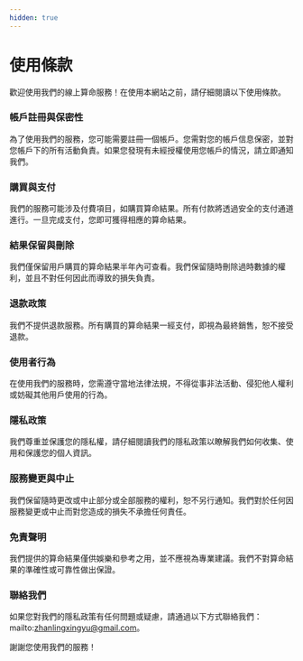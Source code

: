 ```yaml
---
hidden: true
---
```


# 使用條款

歡迎使用我們的線上算命服務！在使用本網站之前，請仔細閱讀以下使用條款。

### 帳戶註冊與保密性

為了使用我們的服務，您可能需要註冊一個帳戶。您需對您的帳戶信息保密，並對您帳戶下的所有活動負責。如果您發現有未經授權使用您帳戶的情況，請立即通知我們。

### 購買與支付

我們的服務可能涉及付費項目，如購買算命結果。所有付款將透過安全的支付通道進行。一旦完成支付，您即可獲得相應的算命結果。

### 結果保留與刪除

我們僅保留用戶購買的算命結果半年內可查看。我們保留隨時刪除過時數據的權利，並且不對任何因此而導致的損失負責。

### 退款政策

我們不提供退款服務。所有購買的算命結果一經支付，即視為最終銷售，恕不接受退款。

### 使用者行為

在使用我們的服務時，您需遵守當地法律法規，不得從事非法活動、侵犯他人權利或妨礙其他用戶使用的行為。

### 隱私政策

我們尊重並保護您的隱私權，請仔細閱讀我們的隱私政策以瞭解我們如何收集、使用和保護您的個人資訊。

### 服務變更與中止

我們保留隨時更改或中止部分或全部服務的權利，恕不另行通知。我們對於任何因服務變更或中止而對您造成的損失不承擔任何責任。

### 免責聲明

我們提供的算命結果僅供娛樂和參考之用，並不應視為專業建議。我們不對算命結果的準確性或可靠性做出保證。

### 聯絡我們

如果您對我們的隱私政策有任何問題或疑慮，請通過以下方式聯絡我們：mailto:zhanlingxingyu@gmail.com。

謝謝您使用我們的服務！
